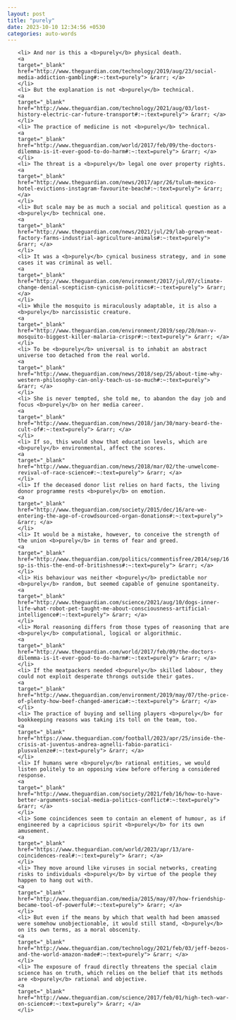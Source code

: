 ```yaml
---
layout: post
title: "purely"
date: 2023-10-10 12:34:56 +0530
categories: auto-words
---
```

<ol>

    <li> And nor is this a <b>purely</b> physical death.
    <a 
    target="_blank" 
    href="http://www.theguardian.com/technology/2019/aug/23/social-media-addiction-gambling#:~:text=purely"> &rarr; </a>
    </li>
    <li> But the explanation is not <b>purely</b> technical.
    <a 
    target="_blank" 
    href="http://www.theguardian.com/technology/2021/aug/03/lost-history-electric-car-future-transport#:~:text=purely"> &rarr; </a>
    </li>
    <li> The practice of medicine is not <b>purely</b> technical.
    <a 
    target="_blank" 
    href="http://www.theguardian.com/world/2017/feb/09/the-doctors-dilemma-is-it-ever-good-to-do-harm#:~:text=purely"> &rarr; </a>
    </li>
    <li> The threat is a <b>purely</b> legal one over property rights.
    <a 
    target="_blank" 
    href="http://www.theguardian.com/news/2017/apr/26/tulum-mexico-hotel-evictions-instagram-favourite-beach#:~:text=purely"> &rarr; </a>
    </li>
    <li> But scale may be as much a social and political question as a <b>purely</b> technical one.
    <a 
    target="_blank" 
    href="http://www.theguardian.com/news/2021/jul/29/lab-grown-meat-factory-farms-industrial-agriculture-animals#:~:text=purely"> &rarr; </a>
    </li>
    <li> It was a <b>purely</b> cynical business strategy, and in some cases it was criminal as well.
    <a 
    target="_blank" 
    href="http://www.theguardian.com/environment/2017/jul/07/climate-change-denial-scepticism-cynicism-politics#:~:text=purely"> &rarr; </a>
    </li>
    <li> While the mosquito is miraculously adaptable, it is also a <b>purely</b> narcissistic creature.
    <a 
    target="_blank" 
    href="http://www.theguardian.com/environment/2019/sep/20/man-v-mosquito-biggest-killer-malaria-crispr#:~:text=purely"> &rarr; </a>
    </li>
    <li> To be <b>purely</b> universal is to inhabit an abstract universe too detached from the real world.
    <a 
    target="_blank" 
    href="http://www.theguardian.com/news/2018/sep/25/about-time-why-western-philosophy-can-only-teach-us-so-much#:~:text=purely"> &rarr; </a>
    </li>
    <li> She is never tempted, she told me, to abandon the day job and focus <b>purely</b> on her media career.
    <a 
    target="_blank" 
    href="http://www.theguardian.com/news/2018/jan/30/mary-beard-the-cult-of#:~:text=purely"> &rarr; </a>
    </li>
    <li> If so, this would show that education levels, which are <b>purely</b> environmental, affect the scores.
    <a 
    target="_blank" 
    href="http://www.theguardian.com/news/2018/mar/02/the-unwelcome-revival-of-race-science#:~:text=purely"> &rarr; </a>
    </li>
    <li> If the deceased donor list relies on hard facts, the living donor programme rests <b>purely</b> on emotion.
    <a 
    target="_blank" 
    href="http://www.theguardian.com/society/2015/dec/16/are-we-entering-the-age-of-crowdsourced-organ-donations#:~:text=purely"> &rarr; </a>
    </li>
    <li> It would be a mistake, however, to conceive the strength of the union <b>purely</b> in terms of fear and greed.
    <a 
    target="_blank" 
    href="http://www.theguardian.com/politics/commentisfree/2014/sep/16/-sp-is-this-the-end-of-britishness#:~:text=purely"> &rarr; </a>
    </li>
    <li> His behaviour was neither <b>purely</b> predictable nor <b>purely</b> random, but seemed capable of genuine spontaneity.
    <a 
    target="_blank" 
    href="http://www.theguardian.com/science/2021/aug/10/dogs-inner-life-what-robot-pet-taught-me-about-consciousness-artificial-intelligence#:~:text=purely"> &rarr; </a>
    </li>
    <li> Moral reasoning differs from those types of reasoning that are <b>purely</b> computational, logical or algorithmic.
    <a 
    target="_blank" 
    href="http://www.theguardian.com/world/2017/feb/09/the-doctors-dilemma-is-it-ever-good-to-do-harm#:~:text=purely"> &rarr; </a>
    </li>
    <li> If the meatpackers needed <b>purely</b> skilled labour, they could not exploit desperate throngs outside their gates.
    <a 
    target="_blank" 
    href="http://www.theguardian.com/environment/2019/may/07/the-price-of-plenty-how-beef-changed-america#:~:text=purely"> &rarr; </a>
    </li>
    <li> The practice of buying and selling players <b>purely</b> for bookkeeping reasons was taking its toll on the team, too.
    <a 
    target="_blank" 
    href="https://www.theguardian.com/football/2023/apr/25/inside-the-crisis-at-juventus-andrea-agnelli-fabio-paratici-plusvalenze#:~:text=purely"> &rarr; </a>
    </li>
    <li> If humans were <b>purely</b> rational entities, we would listen politely to an opposing view before offering a considered response.
    <a 
    target="_blank" 
    href="http://www.theguardian.com/society/2021/feb/16/how-to-have-better-arguments-social-media-politics-conflict#:~:text=purely"> &rarr; </a>
    </li>
    <li> Some coincidences seem to contain an element of humour, as if engineered by a capricious spirit <b>purely</b> for its own amusement.
    <a 
    target="_blank" 
    href="https://www.theguardian.com/world/2023/apr/13/are-coincidences-real#:~:text=purely"> &rarr; </a>
    </li>
    <li> They move around like viruses in social networks, creating risks to individuals <b>purely</b> by virtue of the people they happen to hang out with.
    <a 
    target="_blank" 
    href="http://www.theguardian.com/media/2015/may/07/how-friendship-became-tool-of-powerful#:~:text=purely"> &rarr; </a>
    </li>
    <li> But even if the means by which that wealth had been amassed were somehow unobjectionable, it would still stand, <b>purely</b> on its own terms, as a moral obscenity.
    <a 
    target="_blank" 
    href="http://www.theguardian.com/technology/2021/feb/03/jeff-bezos-and-the-world-amazon-made#:~:text=purely"> &rarr; </a>
    </li>
    <li> The exposure of fraud directly threatens the special claim science has on truth, which relies on the belief that its methods are <b>purely</b> rational and objective.
    <a 
    target="_blank" 
    href="http://www.theguardian.com/science/2017/feb/01/high-tech-war-on-science#:~:text=purely"> &rarr; </a>
    </li>